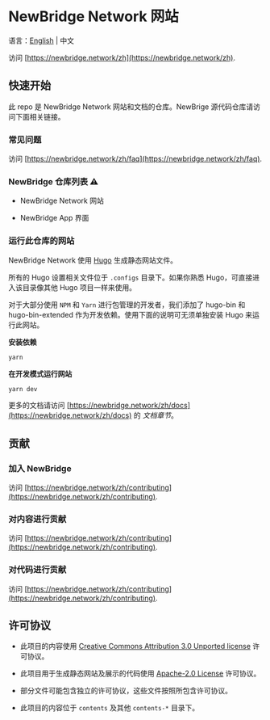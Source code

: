 # NewBridge Network 网站

语言：[English](README.md) | 中文

访问 [https://newbridge.network/zh](https://newbridge.network/zh).

## 快速开始

此 repo 是 NewBridge Network 网站和文档的仓库。NewBrige 源代码仓库请访问下面相关链接。

### 常见问题

访问 [https://newbridge.network/zh/faq](https://newbridge.network/zh/faq).

### NewBridge 仓库列表 ⚠️

- NewBridge Network 网站

- NewBridge App 界面

### 运行此仓库的网站

NewBridge Network 使用 [Hugo](https://gohugo.io) 生成静态网站文件。

所有的 Hugo 设置相关文件位于 `.configs` 目录下。如果你熟悉 Hugo，可直接进入该目录像其他 Hugo 项目一样来使用。

对于大部分使用 `NPM` 和 `Yarn` 进行包管理的开发者，我们添加了 hugo-bin 和 hugo-bin-extended 作为开发依赖。使用下面的说明可无须单独安装 Hugo 来运行此网站。

**安装依赖**

```bash
yarn
```

**在开发模式运行网站**

```bash
yarn dev
```

更多的文档请访问 [https://newbridge.network/zh/docs](https://newbridge.network/zh/docs) 的 _文档章节_。

## 贡献

### 加入 NewBridge

访问 [https://newbridge.network/zh/contributing](https://newbridge.network/zh/contributing).

### 对内容进行贡献

访问 [https://newbridge.network/zh/contributing](https://newbridge.network/zh/contributing).

### 对代码进行贡献

访问 [https://newbridge.network/zh/contributing](https://newbridge.network/zh/contributing).

## 许可协议

- 此项目的内容使用 [Creative Commons Attribution 3.0 Unported license](https://creativecommons.org/licenses/by/3.0/) 许可协议。

- 此项目用于生成静态网站及展示的代码使用 [Apache-2.0 License](LICENSE) 许可协议。

- 部分文件可能包含独立的许可协议，这些文件按照所包含许可协议。

- 此项目的内容位于 `contents` 及其他 `contents-*` 目录下。
